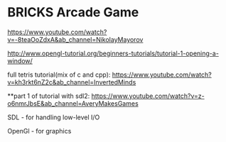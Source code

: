 # BRICKS Arcade Game

https://www.youtube.com/watch?v=-8teaOoZdxA&ab_channel=NikolayMayorov

http://www.opengl-tutorial.org/beginners-tutorials/tutorial-1-opening-a-window/


full tetris tutorial(mix of c and cpp):
https://www.youtube.com/watch?v=kh3rkt6nZ2c&ab_channel=InvertedMinds


**part 1 of tutorial with sdl2:
https://www.youtube.com/watch?v=z-o6nmrJbsE&ab_channel=AveryMakesGames

SDL - for handling low-level I/O

OpenGl - for graphics
